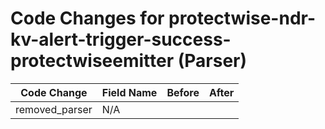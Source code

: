 # Code Changes for protectwise-ndr-kv-alert-trigger-success-protectwiseemitter (Parser)

| Code Change | Field Name | Before | After |
|-------------|------------|--------|-------|
| removed_parser | N/A |  |  |